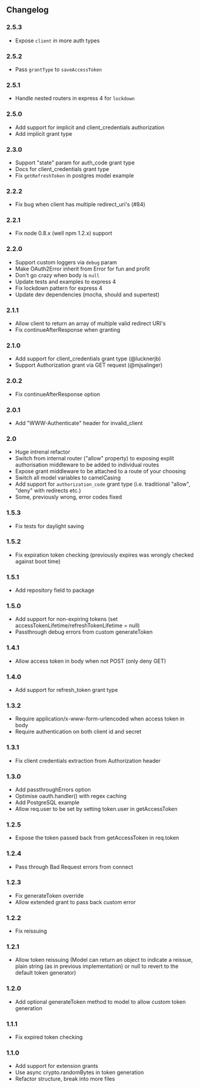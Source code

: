 ## Changelog

### 2.5.3

 - Expose `client` in more auth types

### 2.5.2

 - Pass `grantType` to `saveAccessToken`

### 2.5.1

 - Handle nested routers in express 4 for `lockdown`

### 2.5.0

 - Add support for implicit and client_credentials authorization
 - Add implicit grant type

### 2.3.0

 - Support "state" param for auth_code grant type
 - Docs for client_credentials grant type
 - Fix `getRefreshToken` in postgres model example

### 2.2.2

 - Fix bug when client has multiple redirect_uri's (#84)

### 2.2.1

 - Fix node 0.8.x (well npm 1.2.x) support

### 2.2.0

 - Support custom loggers via `debug` param
 - Make OAuth2Error inherit from Error for fun and profit
 - Don't go crazy when body is `null`
 - Update tests and examples to express 4
 - Fix lockdown pattern for express 4
 - Update dev dependencies (mocha, should and supertest)

### 2.1.1

 - Allow client to return an array of multiple valid redirect URI's
 - Fix continueAfterResponse when granting

### 2.1.0
 - Add support for client_credentials grant type (@lucknerjb)
 - Support Authorization grant via GET request (@mjsalinger)

### 2.0.2
 - Fix continueAfterResponse option

### 2.0.1
 - Add "WWW-Authenticate" header for invalid_client

### 2.0
 - Huge intrenal refactor
 - Switch from internal router ("allow" property) to exposing explit authorisation middleware to be added to individual routes
 - Expose grant middleware to be attached to a route of your choosing
 - Switch all model variables to camelCasing
 - Add support for `authorization_code` grant type (i.e. traditional "allow", "deny" with redirects etc.)
 - Some, previously wrong, error codes fixed

### 1.5.3
 - Fix tests for daylight saving

### 1.5.2
 - Fix expiration token checking (previously expires was wrongly checked against boot time)

### 1.5.1
 - Add repository field to package

### 1.5.0
 - Add support for non-expiring tokens (set accessTokenLifetime/refreshTokenLifetime = null)
 - Passthrough debug errors from custom generateToken

### 1.4.1
 - Allow access token in body when not POST (only deny GET)

### 1.4.0
 - Add support for refresh_token grant type

### 1.3.2
- Require application/x-www-form-urlencoded when access token in body
- Require authentication on both client id and secret

### 1.3.1
 - Fix client credentials extraction from Authorization header

### 1.3.0
 - Add passthroughErrors option
 - Optimise oauth.handler() with regex caching
 - Add PostgreSQL example
 - Allow req.user to be set by setting token.user in getAccessToken

### 1.2.5
 - Expose the token passed back from getAccessToken in req.token

### 1.2.4
 - Pass through Bad Request errors from connect

### 1.2.3
 - Fix generateToken override
 - Allow extended grant to pass back custom error

### 1.2.2
 - Fix reissuing

### 1.2.1
 - Allow token reissuing (Model can return an object to indicate a reissue, plain string (as in previous implementation) or null to revert to the default token generator)

### 1.2.0
 - Add optional generateToken method to model to allow custom token generation

### 1.1.1
 - Fix expired token checking

### 1.1.0
 - Add support for extension grants
 - Use async crypto.randomBytes in token generation
 - Refactor structure, break into more files
